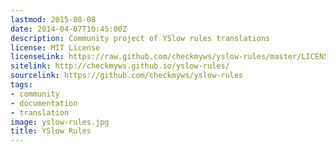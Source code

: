 ```yaml
---
lastmod: 2015-08-08
date: 2014-04-07T10:45:00Z
description: Community project of YSlow rules translations
license: MIT License
licenseLink: https://raw.github.com/checkmyws/yslow-rules/master/LICENSE
sitelink: http://checkmyws.github.io/yslow-rules/
sourcelink: https://github.com/checkmyws/yslow-rules
tags:
- community
- documentation
- translation
image: yslow-rules.jpg
title: YSlow Rules
---
```


